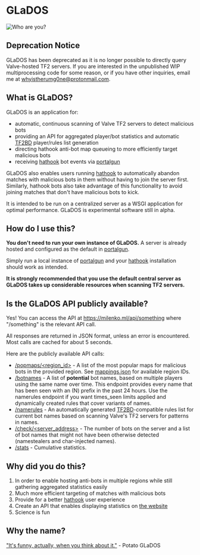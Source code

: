 # GLaDOS

![Who are you?](https://i.imgur.com/0gbb1AH.png)


## Deprecation Notice

GLaDOS has been deprecated as it is no longer possible to directly query Valve-hosted TF2 servers. If you are interested in the unpublished WIP multiprocessing code for some reason, or if you have other inquiries, email me at whyistherumg0ne@protonmail.com.


## What is GLaDOS?

GLaDOS is an application for:
* automatic, continuous scanning of Valve TF2 servers to detect malicious bots
* providing an API for aggregated player/bot statistics and automatic [TF2BD](https://github.com/PazerOP/tf2_bot_detector) player/rules list generation
* directing hathook anti-bot map queueing to more efficiently target malicious bots
* receiving [hathook](https://github.com/incontestableness/hathook-public) bot events via [portalgun](https://github.com/incontestableness/portalgun)

GLaDOS also enables users running [hathook](https://github.com/incontestableness/hathook-public) to automatically abandon matches with malicious bots in them without having to join the server first. Similarly, hathook bots also take advantage of this functionality to avoid joining matches that don't have malicious bots to kick.

It is intended to be run on a centralized server as a WSGI application for optimal performance. GLaDOS is experimental software still in alpha.


## How do I use this?

**You don't need to run your own instance of GLaDOS.** A server is already hosted and configured as the default in [portalgun](https://github.com/incontestableness/portalgun).

Simply run a local instance of [portalgun](https://github.com/incontestableness/portalgun) and your [hathook](https://github.com/incontestableness/hathook-public) installation should work as intended.

**It is strongly recommended that you use the default central server as GLaDOS takes up considerable resources when scanning TF2 servers.**


## Is the GLaDOS API publicly available?

Yes! You can access the API at https://milenko.ml/api/something where "/something" is the relevant API call.

All responses are returned in JSON format, unless an error is encountered. Most calls are cached for about 5 seconds.

Here are the publicly available API calls:
* [/popmaps/\<region_id>](https://milenko.ml/api/popmaps/0) - A list of the most popular maps for malicious bots in the provided region. See [mappings.json](https://github.com/incontestableness/GLaDOS/blob/master/mappings.json) for available region IDs.
* [/botnames](https://milenko.ml/api/botnames) - A list of **potential** bot names, based on multiple players using the same name over time. This endpoint provides every name that has been seen with an (N) prefix in the past 24 hours. Use the namerules endpoint if you want times_seen limits applied and dynamically created rules that cover variants of names.
* [/namerules](https://milenko.ml/api/namerules) - An automatically generated [TF2BD](https://github.com/PazerOP/tf2_bot_detector)-compatible rules list for current bot names based on scanning Valve's TF2 servers for patterns in names.
* [/check/\<server_address>](https://milenko.ml/api/check/208.78.165.231:27015) - The number of bots on the server and a list of bot names that might not have been otherwise detected (namestealers and char-injected names).
* [/stats](https://milenko.ml/api/stats) - Cumulative statistics.


## Why did you do this?

1. In order to enable hosting anti-bots in multiple regions while still gathering aggregated statistics easily
2. Much more efficient targeting of matches with malicious bots
3. Provide for a better [hathook](https://github.com/incontestableness/hathook-public) user experience
4. Create an API that enables displaying statistics on [the website](https://milenko.ml/)
5. Science is fun


## Why the name?

["It's funny, actually, when you think about it."](https://i1.theportalwiki.net/img/3/3b/GLaDOS_escape_01_part1_nag09-1.wav) - Potato GLaDOS
